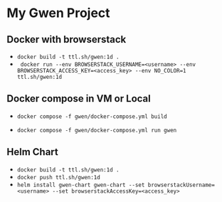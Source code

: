 My Gwen Project
===============

## Docker with browserstack

* `docker build -t ttl.sh/gwen:1d .`
* ` docker run --env BROWSERSTACK_USERNAME=<username> --env BROWSERSTACK_ACCESS_KEY=<access_key> --env NO_COLOR=1  ttl.sh/gwen:1d`

## Docker compose in VM or Local

* `docker compose -f gwen/docker-compose.yml build`

* `docker compose -f gwen/docker-compose.yml run gwen`

## Helm Chart

* `docker build -t ttl.sh/gwen:1d .`
* `docker push ttl.sh/gwen:1d`
* `helm install gwen-chart gwen-chart --set browserstackUsername=<username> --set browserstackAccessKey=<access_key>`


